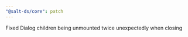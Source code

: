 ```yaml
---
"@salt-ds/core": patch
---
```


Fixed Dialog children being unmounted twice unexpectedly when closing
